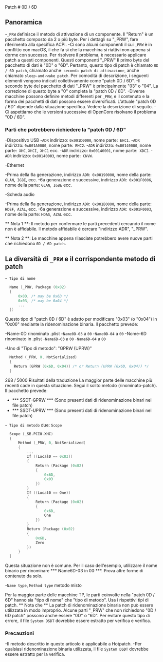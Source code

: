 Patch # 0D / 6D

## Panoramica

-`_PRW` definisce il metodo di attivazione di un componente. Il "Return" è un pacchetto composto da 2 o più byte. Per i dettagli su "_PRW", fare riferimento alla specifica ACPI.
-Ci sono alcuni componenti il ​​cui `_PRW` è in conflitto con macOS, il che fa sì che la macchina si riattivi non appena si dorme con successo. Per risolvere il problema, è necessario applicare patch a questi componenti. Questi componenti "_PRW" Il primo byte del pacchetto di dati è "0D" o "6D". Pertanto, questo tipo di patch è chiamato `0D / 6D patch`, chiamato anche` seconda patch di attivazione`, anche chiamato `sleep-and-wake patch`. Per comodità di descrizione, i seguenti elementi vengono indicati collettivamente come "patch 0D / 6D".
-Il secondo byte del pacchetto di dati "_PRW" è principalmente "03" o "04". La correzione di questo byte a "0" completa la "patch 0D / 6D".
-Diverse macchine possono definire metodi differenti per `_PRW`, e il contenuto e la forma dei pacchetti di dati possono essere diversificati. L'attuale "patch 0D / 6D" dipende dalla situazione specifica. Vedere la descrizione di seguito.
-Ci aspettiamo che le versioni successive di OpenCore risolvano il problema "0D / 6D".

### Parti che potrebbero richiedere la "patch 0D / 6D"

-Dispositivo USB
  -`ADR` indirizzo: `0x001D0000`, nome parte:` EHC1`.
  -`ADR` indirizzo: `0x001A0000`, nome parte:` EHC2`.
  -`ADR` indirizzo: `0x00140000`, nome parte:` XHC`, `XHCI`,` XHC1` ecc.
  -`ADR` indirizzo: `0x00140001`, nome parte:` XDCI`.
  -`ADR` indirizzo: `0x00140003`, nome parte:` CNVW`.

-Ethernet

  -Prima della 6a generazione, indirizzo `ADR`:` 0x00190000`, nome della parte: `GLAN`,` IGBE`, ecc.
  -6a generazione e successive, indirizzo `ADR`:` 0x001F0006`, nome della parte: `GLAN`,` IGBE` ecc.

-Scheda audio

  -Prima della 6a generazione, indirizzo `ADR`:` 0x001B0000`, nome della parte: `HDEF`,` AZAL`, ecc.
  -6a generazione e successive, indirizzo `ADR`:` 0x001F0003`, nome della parte: `HDAS`,` AZAL` ecc.

  ** Nota 1 **: Il metodo per confermare le parti precedenti cercando il nome non è affidabile. Il metodo affidabile è cercare "indirizzo ADR", "_PRW".

  ** Nota 2 **: Le macchine appena rilasciate potrebbero avere nuove parti che richiedono `0D / 6D patch`.

## La diversità di `_PRW` e il corrispondente metodo di patch

-` Tipo di nome`

  ```Swift
    Name (_PRW, Package (0x02)
    {
        0x0D, /* may be 0x6D */
        0x03, /* may be 0x04 */
        ...
    })
  ```

Questo tipo di "patch 0D / 6D" è adatto per modificare "0x03" (o "0x04") in "0x00" mediante la ridenominazione binaria. Il pacchetto prevede:

   -Name-0D rinominato .plist
     -`Name0D-03` a `00`
     -`Name0D-04` a `00`
   -Nome-6D rinominato in .plist
     -`Name6D-03` a `00`
     -`Name6D-04` a `00`

-Uno di "Tipo di metodo": "GPRW (UPRW)"

  ```Swift
    Method (_PRW, 0, NotSerialized)
    {
      Return (GPRW (0x6D, 0x04)) /* or Return (UPRW (0x6D, 0x04)) */
    }
  ```

268 / 5000
Risultati della traduzione
La maggior parte delle macchine più recenti cade in questa situazione. Segui il solito metodo (rinominato-patch). Il pacchetto prevede:

   - *** SSDT-GPRW *** (Sono presenti dati di ridenominazione binari nel file patch)
   - *** SSDT-UPRW *** (Sono presenti dati di ridenominazione binari nel file patch)

-` Tipo di metodo` due: `Scope`

  ```Swift
    Scope (_SB.PCI0.XHC)
    {
        Method (_PRW, 0, NotSerialized)
        {
            ...
            If ((Local0 == 0x03))
            {
                Return (Package (0x02)
                {
                    0x6D,
                    0x03
                })
            }
            If ((Local0 == One))
            {
                Return (Package (0x02)
                {
                    0x6D,
                    One
                })
            }
            Return (Package (0x02)
            {
                0x6D,
                Zero
            })
        }
    }
  ```

Questa situazione non è comune. Per il caso dell'esempio, utilizzare il nome binario per rinominare *** Name6D-03 in 00 ***. Prova altre forme di contenuto da solo.

-`Name type`, `Method type` metodo misto

   Per la maggior parte delle macchine TP, le parti coinvolte nella "patch 0D / 6D" hanno sia "tipo di nome" che "tipo di metodo". Usa i rispettivi tipi di patch. ** Nota che ** La patch di ridenominazione binaria non può essere utilizzata in modo improprio. Alcune parti "_PRW" che non richiedono "0D / 6D patch" possono anche essere "0D" o "6D". Per evitare questo tipo di errore, il file `System DSDT` dovrebbe essere estratto per verifica e verifica.

### Precauzioni

-Il metodo descritto in questo articolo è applicabile a Hotpatch.
-Per qualsiasi ridenominazione binaria utilizzata, il file `System DSDT` dovrebbe essere estratto per la verifica.
